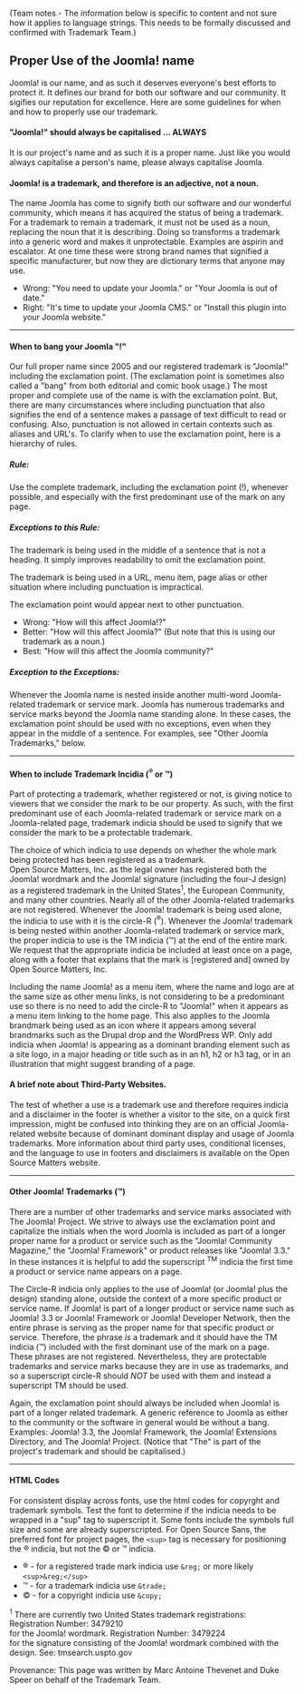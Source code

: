 (Team notes - The information below is specific to content and not sure how it applies to language strings. This needs to be formally discussed and confirmed with Trademark Team.)

## Proper Use of the Joomla! name
Joomla! is our name, and as such it deserves everyone's best efforts to protect it.  It defines our brand for both our software and our community.  It sigifies our reputation for excellence.  Here are some guidelines for when and how to properly use our trademark.

#### "Joomla!" should always be capitalised ... ALWAYS
It is our project's name and as such it is a proper name.  Just like you would always capitalise a person's name, please always capitalise Joomla.

#### Joomla! is a trademark, and therefore is an adjective, not a noun.
The name Joomla has come to signify both our software and our wonderful community, which means it has acquired the status of being a trademark.  For a trademark to remain a trademark, it must not be used as a noun, replacing the noun that it is describing.  Doing so transforms a trademark into a generic word and makes it unprotectable.  Examples are aspirin and escalator. At one time these were strong brand names that signified a specific manufacturer, but now they are dictionary terms that anyone may use.  
* Wrong:  "You need to update your Joomla." or "Your Joomla is out of date."
* Right:  "It's time to update your Joomla CMS." or "Install this plugin into your Joomla website."  

---------

#### When to bang your Joomla "!"
Our full proper name since 2005 and our registered trademark is "Joomla!" including the exclamation point.  (The exclamation point is sometimes also called a "bang" from both editorial and comic book usage.)  The most proper and complete use of the name is with the exclamation point.  But, there are many circumstances where including punctuation that also signifies the end of a sentence makes a passage of text difficult to read or confusing.  Also, punctuation is not allowed in certain contexts such as aliases and URL's.  To clarify when to use the exclamation point, here is a hierarchy of rules.

##### Rule: 
Use the complete trademark, including the exclamation point (!), whenever possible, and especially with the first predominant use of the mark on any page.

##### Exceptions to this Rule:
The trademark is being used in the middle of a sentence that is not a heading.  It simply improves readability to omit the exclamation point.

The trademark is being used in a URL, menu item, page alias or other situation where including punctuation is impractical.

The exclamation point would appear next to other punctuation.  
* Wrong:  "How will this affect Joomla!?" 
* Better:  "How will this affect Joomla?"  (But note that this is using our trademark as a noun.)
* Best:  "How will this affect the Joomla community?" 

##### Exception to the Exceptions:
Whenever the Joomla name is nested inside another multi-word Joomla-related trademark or service mark.  Joomla has numerous trademarks and service marks beyond the Joomla name standing alone.  In these cases, the exclamation point should be used with no exceptions, even when they appear in the middle of a sentence.  For examples, see "Other Joomla Trademarks," below.

---------

#### When to include Trademark Incidia (<sup>&reg;</sup> or &trade;) 
Part of protecting a trademark, whether registered or not, is giving notice to viewers that we consider the mark to be our property.  As such, with the first predominant use of each Joomla-related trademark or service mark on a Joomla-related page, trademark indicia should be used to signify that we consider the mark to be a protectable trademark.  

The choice of which indicia to use depends on whether the whole mark being protected has been registered as a trademark.  
Open Source Matters, Inc. as the legal owner has registered both the Joomla! wordmark and the Joomla! signature (including the four-J design) as a registered trademark in the United States<sup>1</sup>, the European Community, and many other countries.  Nearly all of the other Joomla-related trademarks are not registered.  Whenever the Joomla! trademark is being used alone, the indicia to use with it is the circle-R (<sup>&reg;</sup>).  Whenever the Joomla! trademark is being nested within another Joomla-related trademark or service mark, the proper indicia to use is the TM indicia (&trade;) at the end of the entire mark.  We request that the appropriate indicia be included at least once on a page, along with a footer that explains that the mark is [registered and] owned by Open Source Matters, Inc.

Including the name Joomla! as a menu item, where the name and logo are at the same size as other menu links, is not considering to be a predominant use so there is no need to add the circle-R to "Joomla!" when it appears as a menu item linking to the home page. This also applies to the Joomla brandmark being used as an icon where it appears among several brandmarks such as the Drupal drop and the WordPress WP.  Only add indicia when Joomla! is appearing as a dominant branding element such as a site logo, in a major heading or title such as in an h1, h2 or h3 tag, or in an illustration that might suggest branding of a page.

#### A brief note about Third-Party Websites.  
The test of whether a use is a trademark use and therefore requires indicia and a disclaimer in the footer is whether a visitor to the site, on a quick first impression, might be confused into thinking they are on an official Joomla-related website because of dominant dominant display and usage of Joomla trademarks.  More information about third party uses, conditional licenses, and the language to use in footers and disclaimers is available on the Open Source Matters website.

----------

#### Other Joomla! Trademarks (&trade;)
There are a number of other trademarks and service marks associated with The Joomla! Project.  We strive to always use the exclamation point and capitalize the initials when the word Joomla is included as part of a longer proper name for a product or service such as the "Joomla! Community Magazine," the "Joomla! Framework" or product releases like "Joomla! 3.3." In these instances it is helpful to add the superscript <sup>TM</sup> indicia the first time a product or service name appears on a page.

The Circle-R indicia only applies to the use of Joomla! (or Joomla! plus the design) standing alone, outside the context of a more specific product or service name. If Joomla! is part of a longer product or service name such as Joomla! 3.3 or Joomla! Framework or Joomla! Developer Network, then the entire phrase is serving as the proper name for that specific product or service. Therefore, the phrase <em>is</em> a trademark and it should have the TM indicia (&trade;) included with the first dominant use of the mark on a page. These phrases are not registered.  Nevertheless, they are protectable trademarks and service marks because they are in use as trademarks, and so a superscript circle-R should <em>NOT</em> be used with them and instead a superscript TM should be used.

Again, the exclamation point should always be included when Joomla! is part of a longer related trademark.  A generic reference to Joomla as either to the community or the software in general would be without a bang.  Examples: Joomla! 3.3, the Joomla! Framework, the Joomla! Extensions Directory, and The Joomla! Project.  (Notice that "The" is part of the project's trademark and should be capitalised.) 

--------------

#### HTML Codes
For consistent display across fonts, use the html codes for copyrght and trademark symbols.  Test the font to determine if the indicia needs to be wrapped in a "sup" tag to superscript it.  Some fonts include the symbols full size and some are already superscripted.  For Open Source Sans, the preferred font for project pages, the `<sup>` tag is necessary for positioning the &reg; indicia, but not the &copy; or &trade; indicia.

* &reg; - for a registered trade mark indicia use `&reg;` or more likely `<sup>&reg;</sup>`
* &trade; - for a trademark indicia use `&trade;`
* &copy; - for a copyright indicia use  `&copy;`

<p><sup>1</sup> There are currently two United States trademark registrations:<br>
Registration Number: 3479210<br> for the Joomla! wordmark.
Registration Number: 3479224<br> for the signature consisting of the Joomla! wordmark combined with the design.
See: tmsearch.uspto.gov

Provenance:  This page was written by Marc Antoine Thevenet and Duke Speer on behalf of the Trademark Team.

